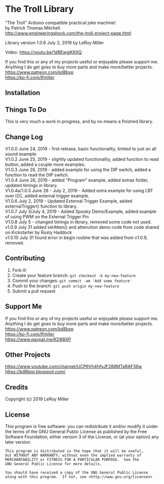 # The Troll Library

"The Troll" Arduino compatible practical joke machine!  
by Patrick Thomas Mitchell  
http://www.engineeringshock.com/the-troll-project-page.html  

Library version 1.0.6 July 2, 2019 by LeRoy Miller  

Video: https://youtu.be/1dREwgjK6XQ

If you find this or any of my projects useful or enjoyable please support me.  
Anything I do get goes to buy more parts and make more/better projects.  
https://www.patreon.com/kd8bxp  
https://ko-fi.com/lfmiller  


## Installation

## Things To Do

This is very much a work in progress, and by no means a finished library.  

## Change Log

V1.0.0 June 24, 2019 - first release, basic functionality, limited to just an all sound example.  
V1.0.2 June 25, 2019 - slightly updated functionality, added function to read button, added a couple more examples.  
V1.0.3 June 26, 2019 - added example for using the DIP switch, added a function to read the DIP switch.  
V1.0.4 June 26, 2019 - added "Program" example, added extras folder, updated timings in library.  
V1.0.4a/1.0.5 June 28 - July 2, 2019 - Added extra example for using LBT over I2C, added external trigger example.  
V1.0.6 July 2, 2019 - Updated External Trigger Example, added externalTrigger() function to library.  
V1.0.7 July 3/July 4, 2019 - Added Spooky Demo/Example, added example of using PWM on the External Trigger Pin  
V1.0.8 July 5 - changed timings in library, removed some code not used.  
v1.0.9 July 31 added setAtten() and attenution demo code from code shared on Kickstarter by Rusty Haddock  
v1.0.10 July 31 found error in begin routine that was added from v1.0.9, removed.  

## Contributing

1. Fork it!
2. Create your feature branch: `git checkout -b my-new-feature`
3. Commit your changes: `git commit -am 'Add some feature'`
4. Push to the branch: `git push origin my-new-feature`
5. Submit a pull request

## Support Me

If you find this or any of my projects useful or enjoyable please support me.  
Anything I do get goes to buy more parts and make more/better projects.  
https://www.patreon.com/kd8bxp  
https://ko-fi.com/lfmiller  
https://www.paypal.me/KD8BXP  

## Other Projects

https://www.youtube.com/channel/UCP6Vh4hfyJF288MTaRAF36w  
https://kd8bxp.blogspot.com/  


## Credits

Copyright (c) 2019 LeRoy Miller

## License

This program is free software: you can redistribute it and/or modify
    it under the terms of the GNU General Public License as published by
    the Free Software Foundation, either version 3 of the License, or
    (at your option) any later version.

    This program is distributed in the hope that it will be useful,
    but WITHOUT ANY WARRANTY; without even the implied warranty of
    MERCHANTABILITY or FITNESS FOR A PARTICULAR PURPOSE.  See the
    GNU General Public License for more details.

    You should have received a copy of the GNU General Public License
    along with this program.  If not, see <http://www.gnu.org/licenses>
